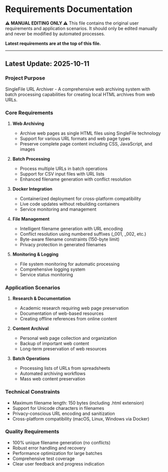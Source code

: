# Requirements Documentation

**⚠️ MANUAL EDITING ONLY ⚠️**
This file contains the original user requirements and application scenarios. It should only be edited manually and never be modified by automated processes.

**Latest requirements are at the top of this file.**

---

## Latest Update: 2025-10-11

### Project Purpose
SingleFile URL Archiver - A comprehensive web archiving system with batch processing capabilities for creating local HTML archives from web URLs.

### Core Requirements

1. **Web Archiving**
   - Archive web pages as single HTML files using SingleFile technology
   - Support for various URL formats and web page types
   - Preserve complete page content including CSS, JavaScript, and images

2. **Batch Processing**
   - Process multiple URLs in batch operations
   - Support for CSV input files with URL lists
   - Enhanced filename generation with conflict resolution

3. **Docker Integration**
   - Containerized deployment for cross-platform compatibility
   - Live code updates without rebuilding containers
   - Service monitoring and management

4. **File Management**
   - Intelligent filename generation with URL encoding
   - Conflict resolution using numbered suffixes (_001, _002, etc.)
   - Byte-aware filename constraints (150-byte limit)
   - Privacy protection in generated filenames

5. **Monitoring & Logging**
   - File system monitoring for automatic processing
   - Comprehensive logging system
   - Service status monitoring

### Application Scenarios

1. **Research & Documentation**
   - Academic research requiring web page preservation
   - Documentation of web-based resources
   - Creating offline references from online content

2. **Content Archival**
   - Personal web page collection and organization
   - Backup of important web content
   - Long-term preservation of web resources

3. **Batch Operations**
   - Processing lists of URLs from spreadsheets
   - Automated archiving workflows
   - Mass web content preservation

### Technical Constraints

- Maximum filename length: 150 bytes (including .html extension)
- Support for Unicode characters in filenames
- Privacy-conscious URL encoding and sanitization
- Cross-platform compatibility (macOS, Linux, Windows via Docker)

### Quality Requirements

- 100% unique filename generation (no conflicts)
- Robust error handling and recovery
- Performance optimization for large batches
- Comprehensive test coverage
- Clear user feedback and progress indication